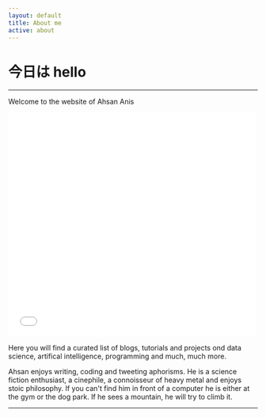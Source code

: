 ```yaml
---
layout: default
title: About me
active: about
---
```


<p><h1>今日は hello</h1></p>

___

Welcome to the website of Ahsan Anis 

<iframe src="//weheartit.com/widget/entry/304059512/" style="width:500px;height:453px" frameborder="0"></iframe>

Here you will find a curated list of blogs, tutorials and projects ond data science, artifical intelligence, programming and much, much more.

Ahsan enjoys writing, coding and tweeting aphorisms. He is a science fiction enthusiast, a cinephile, a connoisseur of heavy metal and enjoys stoic philosophy. If you can't find him in front of a computer he is either at the gym or the dog park. If he sees a mountain, he will try to climb it.

___




 





